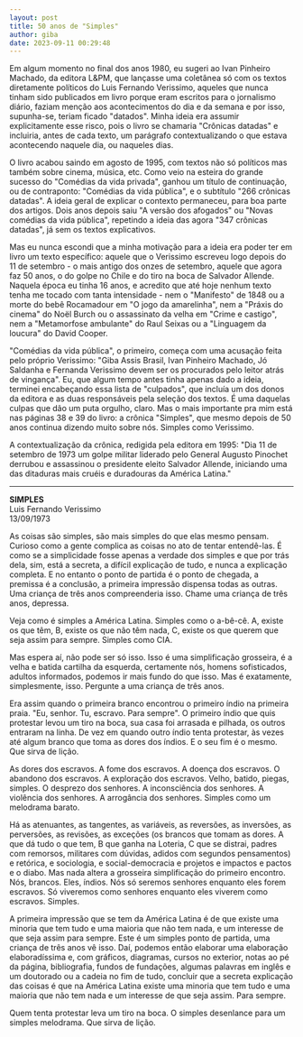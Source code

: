 ```yaml
---
layout: post
title: 50 anos de "Simples"
author: giba
date: 2023-09-11 00:29:48
---
```

Em algum momento no final dos anos 1980, eu sugeri ao Ivan Pinheiro Machado, da editora L&PM, que lançasse uma coletânea só com os textos diretamente políticos do Luis Fernando Verissimo, aqueles que nunca tinham sido publicados em livro porque eram escritos para o jornalismo diário, faziam menção aos acontecimentos do dia e da semana e por isso, supunha-se, teriam ficado "datados". Minha ideia era assumir explicitamente esse risco, pois o livro se chamaria "Crônicas datadas" e incluiria, antes de cada texto, um parágrafo contextualizando o que estava acontecendo naquele dia, ou naqueles dias.

O livro acabou saindo em agosto de 1995, com textos não só políticos mas também sobre cinema, música, etc. Como veio na esteira do grande sucesso do "Comédias da vida privada", ganhou um título de continuação, ou de contraponto: "Comédias da vida pública", e o subtítulo "266 crônicas datadas". A ideia geral de explicar o contexto permaneceu, para boa parte dos artigos. Dois anos depois saiu "A versão dos afogados" ou "Novas comédias da vida pública", repetindo a ideia das agora "347 crônicas datadas", já sem os textos explicativos.

Mas eu nunca escondi que a minha motivação para a ideia era poder ter em livro um texto específico: aquele que o Verissimo escreveu logo depois do 11 de setembro - o mais antigo dos onzes de setembro, aquele que agora faz 50 anos, o do golpe no Chile e do tiro na boca de Salvador Allende. Naquela época eu tinha 16 anos, e acredito que até hoje nenhum texto tenha me tocado com tanta intensidade - nem o "Manifesto" de 1848 ou a morte do bebê Rocamadour em "O jogo da amarelinha", nem a "Práxis do cinema" do Noël Burch ou o assassinato da velha em "Crime e castigo", nem a "Metamorfose ambulante" do Raul Seixas ou a "Linguagem da loucura" do David Cooper.

"Comédias da vida pública", o primeiro, começa com uma acusação feita pelo próprio Verissimo: "Giba Assis Brasil, Ivan Pinheiro Machado, Jó Saldanha e Fernanda Verissimo devem ser os procurados pelo leitor atrás de vingança". Eu, que algum tempo antes tinha apenas dado a ideia, terminei encabeçando essa lista de "culpados", que incluía um dos donos da editora e as duas responsáveis pela seleção dos textos. É uma daquelas culpas que dão um puta orgulho, claro. Mas o mais importante pra mim está nas páginas 38 e 39 do livro: a crônica "Simples", que mesmo depois de 50 anos continua dizendo muito sobre nós. Simples como Verissimo.

A contextualização da crônica, redigida pela editora em 1995: "Dia 11 de setembro de 1973 um golpe militar liderado pelo General Augusto Pinochet derrubou e assassinou o presidente eleito Salvador Allende, iniciando uma das ditaduras mais cruéis e duradouras da América Latina."

- - -

**SIMPLES**\
Luis Fernando Verissimo\
13/09/1973

As coisas são simples, são mais simples do que elas mesmo pensam. Curioso como a gente complica as coisas no ato de tentar entendê-las. É como se a simplicidade fosse apenas a verdade dos simples e que por trás dela, sim, está a secreta, a difícil explicação de tudo, e nunca a explicação completa. E no entanto o ponto de partida é o ponto de chegada, a premissa é a conclusão, a primeira impressão dispensa todas as outras. Uma criança de três anos compreenderia isso. Chame uma criança de três anos, depressa. 

Veja como é simples a América Latina. Simples como o a-bê-cê. A, existe os que têm, B, existe os que não têm nada, C, existe os que querem que seja assim para sempre. Simples como CIA. 

Mas espera aí, não pode ser só isso. Isso é uma simplificação grosseira, é a velha e batida cartilha da esquerda, certamente nós, homens sofisticados, adultos informados, podemos ir mais fundo do que isso. Mas é exatamente, simplesmente, isso. Pergunte a uma criança de três anos. 

Era assim quando o primeira branco encontrou o primeiro índio na primeira praia. "Eu, senhor. Tu, escravo. Para sempre". O primeiro índio que quis protestar levou um tiro na boca, sua casa foi arrasada e pilhada, os outros entraram na linha. De vez em quando outro índio tenta protestar, às vezes até algum branco que toma as dores dos índios. E o seu fim é o mesmo. Que sirva de lição. 

As dores dos escravos. A fome dos escravos. A doença dos escravos. O abandono dos escravos. A exploração dos escravos. Velho, batido, piegas, simples. O desprezo dos senhores. A inconsciência dos senhores. A violência dos senhores. A arrogância dos senhores. Simples como um melodrama barato. 

Há as atenuantes, as tangentes, as variáveis, as reversões, as inversões, as perversões, as revisões, as exceções (os brancos que tomam as dores. A que dá tudo o que tem, B que ganha na Loteria, C que se distrai, padres com remorsos, militares com dúvidas, adidos com segundos pensamentos) e retórica, e sociologia, e social-democracia e projetos e impactos e pactos e o diabo. Mas nada altera a grosseira simplificação do primeiro encontro. Nós, brancos. Eles, índios. Nós só seremos senhores enquanto eles forem escravos. Só viveremos como senhores enquanto eles viverem como escravos. Simples. 

A primeira impressão que se tem da América Latina é de que existe uma minoria que tem tudo e uma maioria que não tem nada, e um interesse de que seja assim para sempre. Este é um simples ponto de partida, uma criança de três anos vê isso. Daí, podemos então elaborar uma elaboração elaboradíssima e, com gráficos, diagramas, cursos no exterior, notas ao pé da página, bibliografia, fundos de fundações, algumas palavras em inglês e um doutorado ou a cadeia no fim de tudo, concluir que a secreta explicação das coisas é que na América Latina existe uma minoria que tem tudo e uma maioria que não tem nada e um interesse de que seja assim. Para sempre. 

Quem tenta protestar leva um tiro na boca. O simples desenlance para um simples melodrama. Que sirva de lição.